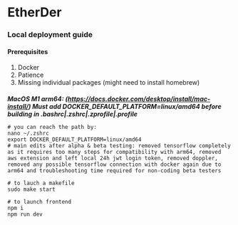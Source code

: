 
# EtherDer

### Local deployment guide 
#### Prerequisites
1. Docker
2. Patience
3. Missing individual packages (might need to install homebrew)
####

**_MacOS M1 arm64: (https://docs.docker.com/desktop/install/mac-install/)
Must add DOCKER_DEFAULT_PLATFORM=linux/amd64 before building in .bashrc|.zshrc|.zprofile|.profile_**
    
    # you can reach the path by:
    nano ~/.zshrc
    export DOCKER_DEFAULT_PLATFORM=linux/amd64
    # main edits after alpha & beta testing: removed tensorflow completely as it requires too many steps for compatibility with arm64, removed aws extension and left local 24h jwt login token, removed doppler, removed any possible tensorflow connection with docker again due to arm64 and troubleshooting time required for non-coding beta testers  

    # to lauch a makefile
    sudo make start

    # to launch frontend
    npm i
    npm run dev 





